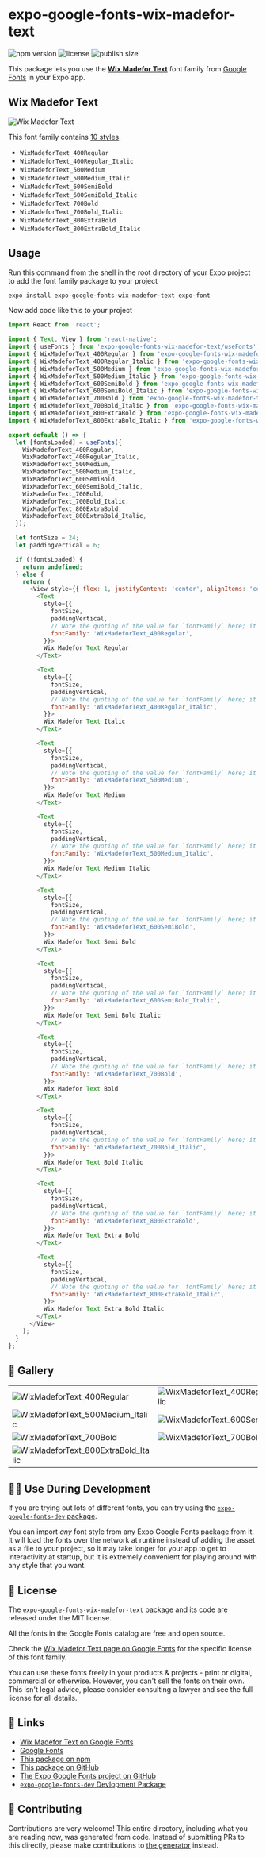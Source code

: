 # expo-google-fonts-wix-madefor-text

![npm version](https://flat.badgen.net/npm/v/expo-google-fonts-wix-madefor-text)
![license](https://flat.badgen.net/github/license/expo/google-fonts)
![publish size](https://flat.badgen.net/packagephobia/install/expo-google-fonts-wix-madefor-text)

This package lets you use the [**Wix Madefor Text**](https://fonts.google.com/specimen/Wix+Madefor+Text) font family from [Google Fonts](https://fonts.google.com/) in your Expo app.

## Wix Madefor Text

![Wix Madefor Text](./font-family.png)

This font family contains [10 styles](#-gallery).

- `WixMadeforText_400Regular`
- `WixMadeforText_400Regular_Italic`
- `WixMadeforText_500Medium`
- `WixMadeforText_500Medium_Italic`
- `WixMadeforText_600SemiBold`
- `WixMadeforText_600SemiBold_Italic`
- `WixMadeforText_700Bold`
- `WixMadeforText_700Bold_Italic`
- `WixMadeforText_800ExtraBold`
- `WixMadeforText_800ExtraBold_Italic`

## Usage

Run this command from the shell in the root directory of your Expo project to add the font family package to your project
```sh
expo install expo-google-fonts-wix-madefor-text expo-font
```

Now add code like this to your project
```js
import React from 'react';

import { Text, View } from 'react-native';
import { useFonts } from 'expo-google-fonts-wix-madefor-text/useFonts';
import { WixMadeforText_400Regular } from 'expo-google-fonts-wix-madefor-text/400Regular';
import { WixMadeforText_400Regular_Italic } from 'expo-google-fonts-wix-madefor-text/400Regular_Italic';
import { WixMadeforText_500Medium } from 'expo-google-fonts-wix-madefor-text/500Medium';
import { WixMadeforText_500Medium_Italic } from 'expo-google-fonts-wix-madefor-text/500Medium_Italic';
import { WixMadeforText_600SemiBold } from 'expo-google-fonts-wix-madefor-text/600SemiBold';
import { WixMadeforText_600SemiBold_Italic } from 'expo-google-fonts-wix-madefor-text/600SemiBold_Italic';
import { WixMadeforText_700Bold } from 'expo-google-fonts-wix-madefor-text/700Bold';
import { WixMadeforText_700Bold_Italic } from 'expo-google-fonts-wix-madefor-text/700Bold_Italic';
import { WixMadeforText_800ExtraBold } from 'expo-google-fonts-wix-madefor-text/800ExtraBold';
import { WixMadeforText_800ExtraBold_Italic } from 'expo-google-fonts-wix-madefor-text/800ExtraBold_Italic';

export default () => {
  let [fontsLoaded] = useFonts({
    WixMadeforText_400Regular,
    WixMadeforText_400Regular_Italic,
    WixMadeforText_500Medium,
    WixMadeforText_500Medium_Italic,
    WixMadeforText_600SemiBold,
    WixMadeforText_600SemiBold_Italic,
    WixMadeforText_700Bold,
    WixMadeforText_700Bold_Italic,
    WixMadeforText_800ExtraBold,
    WixMadeforText_800ExtraBold_Italic,
  });

  let fontSize = 24;
  let paddingVertical = 6;

  if (!fontsLoaded) {
    return undefined;
  } else {
    return (
      <View style={{ flex: 1, justifyContent: 'center', alignItems: 'center' }}>
        <Text
          style={{
            fontSize,
            paddingVertical,
            // Note the quoting of the value for `fontFamily` here; it expects a string!
            fontFamily: 'WixMadeforText_400Regular',
          }}>
          Wix Madefor Text Regular
        </Text>

        <Text
          style={{
            fontSize,
            paddingVertical,
            // Note the quoting of the value for `fontFamily` here; it expects a string!
            fontFamily: 'WixMadeforText_400Regular_Italic',
          }}>
          Wix Madefor Text Italic
        </Text>

        <Text
          style={{
            fontSize,
            paddingVertical,
            // Note the quoting of the value for `fontFamily` here; it expects a string!
            fontFamily: 'WixMadeforText_500Medium',
          }}>
          Wix Madefor Text Medium
        </Text>

        <Text
          style={{
            fontSize,
            paddingVertical,
            // Note the quoting of the value for `fontFamily` here; it expects a string!
            fontFamily: 'WixMadeforText_500Medium_Italic',
          }}>
          Wix Madefor Text Medium Italic
        </Text>

        <Text
          style={{
            fontSize,
            paddingVertical,
            // Note the quoting of the value for `fontFamily` here; it expects a string!
            fontFamily: 'WixMadeforText_600SemiBold',
          }}>
          Wix Madefor Text Semi Bold
        </Text>

        <Text
          style={{
            fontSize,
            paddingVertical,
            // Note the quoting of the value for `fontFamily` here; it expects a string!
            fontFamily: 'WixMadeforText_600SemiBold_Italic',
          }}>
          Wix Madefor Text Semi Bold Italic
        </Text>

        <Text
          style={{
            fontSize,
            paddingVertical,
            // Note the quoting of the value for `fontFamily` here; it expects a string!
            fontFamily: 'WixMadeforText_700Bold',
          }}>
          Wix Madefor Text Bold
        </Text>

        <Text
          style={{
            fontSize,
            paddingVertical,
            // Note the quoting of the value for `fontFamily` here; it expects a string!
            fontFamily: 'WixMadeforText_700Bold_Italic',
          }}>
          Wix Madefor Text Bold Italic
        </Text>

        <Text
          style={{
            fontSize,
            paddingVertical,
            // Note the quoting of the value for `fontFamily` here; it expects a string!
            fontFamily: 'WixMadeforText_800ExtraBold',
          }}>
          Wix Madefor Text Extra Bold
        </Text>

        <Text
          style={{
            fontSize,
            paddingVertical,
            // Note the quoting of the value for `fontFamily` here; it expects a string!
            fontFamily: 'WixMadeforText_800ExtraBold_Italic',
          }}>
          Wix Madefor Text Extra Bold Italic
        </Text>
      </View>
    );
  }
};

```

## 🔡 Gallery


||||
|-|-|-|
|![WixMadeforText_400Regular](.//400Regular/WixMadeforText_400Regular.ttf.png)|![WixMadeforText_400Regular_Italic](.//400Regular_Italic/WixMadeforText_400Regular_Italic.ttf.png)|![WixMadeforText_500Medium](.//500Medium/WixMadeforText_500Medium.ttf.png)||
|![WixMadeforText_500Medium_Italic](.//500Medium_Italic/WixMadeforText_500Medium_Italic.ttf.png)|![WixMadeforText_600SemiBold](.//600SemiBold/WixMadeforText_600SemiBold.ttf.png)|![WixMadeforText_600SemiBold_Italic](.//600SemiBold_Italic/WixMadeforText_600SemiBold_Italic.ttf.png)||
|![WixMadeforText_700Bold](.//700Bold/WixMadeforText_700Bold.ttf.png)|![WixMadeforText_700Bold_Italic](.//700Bold_Italic/WixMadeforText_700Bold_Italic.ttf.png)|![WixMadeforText_800ExtraBold](.//800ExtraBold/WixMadeforText_800ExtraBold.ttf.png)||
|![WixMadeforText_800ExtraBold_Italic](.//800ExtraBold_Italic/WixMadeforText_800ExtraBold_Italic.ttf.png)||||


## 👩‍💻 Use During Development

If you are trying out lots of different fonts, you can try using the [`expo-google-fonts-dev` package](https://github.com/freeboub/google-fonts/tree/master/font-packages/dev#readme).

You can import *any* font style from any Expo Google Fonts package from it. It will load the fonts
over the network at runtime instead of adding the asset as a file to your project, so it may take longer
for your app to get to interactivity at startup, but it is extremely convenient
for playing around with any style that you want.

## 📖 License

The `expo-google-fonts-wix-madefor-text` package and its code are released under the MIT license.

All the fonts in the Google Fonts catalog are free and open source.

Check the [Wix Madefor Text page on Google Fonts](https://fonts.google.com/specimen/Wix+Madefor+Text) for the specific license of this font family.

You can use these fonts freely in your products & projects - print or digital, commercial or otherwise. However, you can't sell the fonts on their own. This isn't legal advice, please consider consulting a lawyer and see the full license for all details.

## 🔗 Links

- [Wix Madefor Text on Google Fonts](https://fonts.google.com/specimen/Wix+Madefor+Text)
- [Google Fonts](https://fonts.google.com/)
- [This package on npm](https://www.npmjs.com/package/expo-google-fonts-wix-madefor-text)
- [This package on GitHub](https://github.com/freeboub/google-fonts/tree/master/font-packages/wix-madefor-text)
- [The Expo Google Fonts project on GitHub](https://github.com/freeboub/google-fonts)
- [`expo-google-fonts-dev` Devlopment Package](https://github.com/freeboub/google-fonts/tree/master/font-packages/dev)

## 🤝 Contributing

Contributions are very welcome! This entire directory, including what you are reading now, was generated from code. Instead of submitting PRs to this directly, please make contributions to [the generator](https://github.com/freeboub/google-fonts/tree/master/packages/generator) instead.
